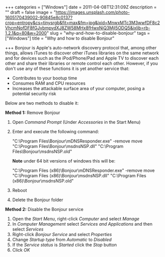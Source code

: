 +++
categories = ["Windows"]
date = 2011-04-08T12:31:09Z
description = ""
draft = false
image = "https://images.unsplash.com/photo-1605170439002-90845e8c0137?crop=entropy&cs=tinysrgb&fit=max&fm=jpg&ixid=MnwxMTc3M3wwfDF8c2VhcmNofDF8fGJvbmpvdXJ8ZW58MHx8fHwxNjQ3MjI5ODQ5&ixlib=rb-1.2.1&q=80&w=2000"
slug = "why-and-how-to-disable-bonjour"
tags = ["Windows"]
title = "Why and how to disable Bonjour"

+++
Bonjour is Apple's auto-network discovery protocol that, among other things, allows iTunes to discover other iTunes libraries on the same network and for devices such as the iPod/Phone/Pad and Apple TV to discover each other and share their libraries or remote control each other. However, if you don't use any of these functions it is yet another service that:

*   Contributes to your bootup time
*   Consumes RAM and CPU resources
*   Increases the attackable surface area of your computer, posing a potential security risk

Below are two methods to disable it:

**Method 1:** Remove Bonjour

1.  Open _Command Prompt_ (Under _Accessories_ in the Start Menu)
2.  Enter and execute the following command:

    "C:\\Program Files\\Bonjour\\mDNSResponder.exe" -remove
    move "C:\\Program Files\\Bonjour\\msdnsNSP.dll" "C:\\Program Files\\Bonjour\\msdnsNSP.old"

    **Note** under 64 bit versions of windows this will be:

    "C:\\Program Files (x86)\\Bonjour\\mDNSResponder.exe" -remove
    move "C:\\Program Files (x86)\\Bonjour\\msdnsNSP.dll" "C:\\Program Files (x86)\\Bonjour\\msdnsNSP.old"

3.  Reboot
4.  Delete the Bonjour folder

**Method 2:** Disable the Bonjour service

1.  Open the _Start Menu_, right-click _Computer_ and select _Manage_
2.  In _Computer Management_ select _Services and Applications_ and then select _Services_
3.  Right-click _Bonjour Service_ and select _Properties_
4.  Change _Startup type_ from _Automatic_ to _Disabled_
5.  If the _Service status_ is _Started_ click the _Stop_ button
6.  Click _OK_